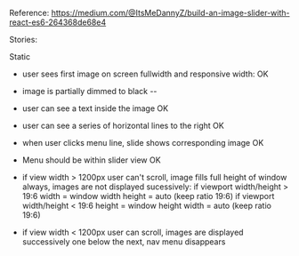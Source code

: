 Reference: https://medium.com/@ItsMeDannyZ/build-an-image-slider-with-react-es6-264368de68e4

Stories:

Static
- user sees first image on screen fullwidth and responsive width: OK
- image is partially dimmed to black --
- user can see a text inside the image OK
- user can see a series of horizontal lines to the right OK

- when user clicks menu line, slide shows corresponding image OK
- Menu should be within slider view OK

- if view width > 1200px
    user can't scroll, image fills full height of window always, images are not displayed sucessively:
    if viewport width/height > 19:6
        width = window width
        height = auto (keep ratio 19:6)
    if viewport width/height < 19:6
        height = window height
        width = auto (keep ratio 19:6)
- if view width < 1200px
    user can scroll, images are displayed successively one below the next, nav menu disappears